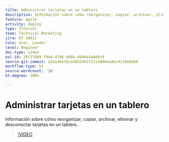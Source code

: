 ```yaml
---
title: Administrar tarjetas en un tablero
description: Información sobre cómo reorganizar, copiar, archivar, eliminar y desconectar tarjetas en un tablero.
feature: Agile
activity: deploy
type: Tutorial
team: Technical Marketing
jira: KT-10812
role: User, Leader
level: Beginner
doc-type: video
exl-id: 26f37808-f9b4-47b6-8dbb-869eb3a8d9c9
source-git-commit: a25a49e59ca483246271214886ea4dc9c10e8d66
workflow-type: ht
source-wordcount: '36'
ht-degree: 100%

---
```


# Administrar tarjetas en un tablero

Información sobre cómo reorganizar, copiar, archivar, eliminar y desconectar tarjetas en un tablero.

>[!VIDEO](https://video.tv.adobe.com/v/346810)

